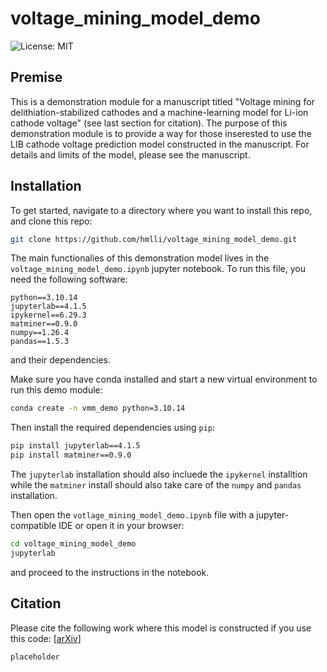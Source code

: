 # voltage_mining_model_demo

![License: MIT](https://img.shields.io/badge/License-MIT-green.svg)

## Premise

This is a demonstration module for a manuscript titled "Voltage mining for delithiation-stabilized cathodes and a machine-learning model for Li-ion cathode voltage" (see last section for citation). The purpose of this demonstration module is to provide a way for those inserested to use the LIB cathode voltage prediction model constructed in the manuscript. For details and limits of the model, please see the manuscript.

## Installation

To get started, navigate to a directory where you want to install this repo, and clone this repo:

```bash
git clone https://github.com/hmlli/voltage_mining_model_demo.git
```

The main functionalies of this demonstration model lives in the `voltage_mining_model_demo.ipynb` jupyter notebook. To run this file, you need the following software:
```
python==3.10.14
jupyterlab==4.1.5
ipykernel==6.29.3
matminer==0.9.0
numpy==1.26.4
pandas==1.5.3
```
and their dependencies.

Make sure you have conda installed and start a new virtual environment to run this demo module:

```bash
conda create -n vmm_demo python=3.10.14
```

Then install the required dependencies using `pip`:

```bash
pip install jupyterlab==4.1.5
pip install matminer==0.9.0
```
The `jupyterlab` installation should also incluede the `ipykernel` installtion while the `matminer` install should also take care of the `numpy` and `pandas` installation.

Then open the `votlage_mining_model_demo.ipynb` file with a jupyter-compatible IDE or open it in your browser:

```bash
cd voltage_mining_model_demo
jupyterlab
```

and proceed to the instructions in the notebook.

## Citation

Please cite the following work where this model is constructed if you use this code: [[arXiv](placeholder)]

```tex
placeholder
```